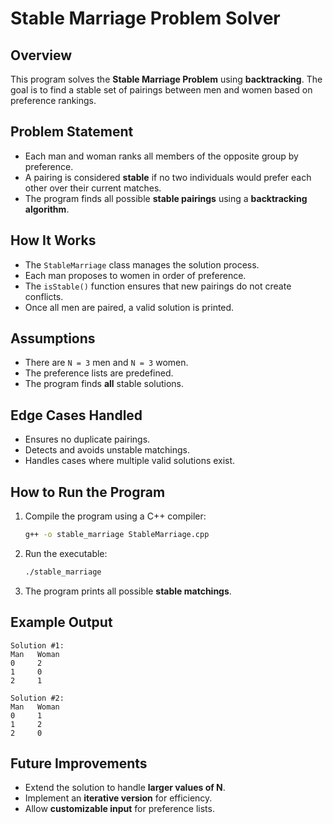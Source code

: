 # Stable Marriage Problem Solver

## Overview
This program solves the **Stable Marriage Problem** using **backtracking**. The goal is to find a stable set of pairings between men and women based on preference rankings.

## Problem Statement
- Each man and woman ranks all members of the opposite group by preference.
- A pairing is considered **stable** if no two individuals would prefer each other over their current matches.
- The program finds all possible **stable pairings** using a **backtracking algorithm**.

## How It Works
- The `StableMarriage` class manages the solution process.
- Each man proposes to women in order of preference.
- The `isStable()` function ensures that new pairings do not create conflicts.
- Once all men are paired, a valid solution is printed.

## Assumptions
- There are `N = 3` men and `N = 3` women.
- The preference lists are predefined.
- The program finds **all** stable solutions.

## Edge Cases Handled
- Ensures no duplicate pairings.
- Detects and avoids unstable matchings.
- Handles cases where multiple valid solutions exist.

## How to Run the Program
1. Compile the program using a C++ compiler:
   ```sh
   g++ -o stable_marriage StableMarriage.cpp
   ```
2. Run the executable:
   ```sh
   ./stable_marriage
   ```
3. The program prints all possible **stable matchings**.

## Example Output
```
Solution #1:
Man   Woman
0     2
1     0
2     1

Solution #2:
Man   Woman
0     1
1     2
2     0
```

## Future Improvements
- Extend the solution to handle **larger values of N**.
- Implement an **iterative version** for efficiency.
- Allow **customizable input** for preference lists.


